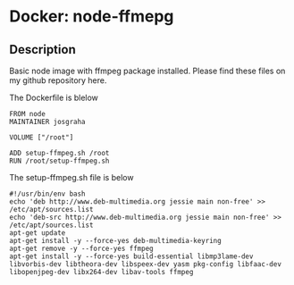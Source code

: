 # Docker: node-ffmepg 

## Description
Basic node image with ffmpeg package installed.  Please find these files on my github repository here.


The Dockerfile is blelow
```
FROM node
MAINTAINER josgraha

VOLUME ["/root"]

ADD setup-ffmpeg.sh /root
RUN /root/setup-ffmpeg.sh
```

The setup-ffmpeg.sh file is below
```
#!/usr/bin/env bash
echo 'deb http://www.deb-multimedia.org jessie main non-free' >> /etc/apt/sources.list
echo 'deb-src http://www.deb-multimedia.org jessie main non-free' >> /etc/apt/sources.list
apt-get update
apt-get install -y --force-yes deb-multimedia-keyring
apt-get remove -y --force-yes ffmpeg
apt-get install -y --force-yes build-essential libmp3lame-dev libvorbis-dev libtheora-dev libspeex-dev yasm pkg-config libfaac-dev libopenjpeg-dev libx264-dev libav-tools ffmpeg
```